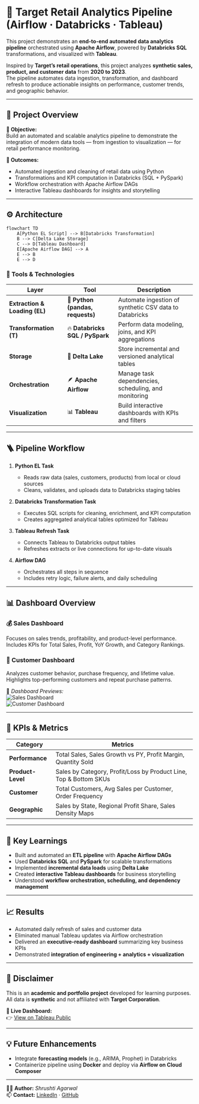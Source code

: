 # 🧮 Target Retail Analytics Pipeline (Airflow · Databricks · Tableau)

This project demonstrates an **end-to-end automated data analytics pipeline** orchestrated using **Apache Airflow**, powered by **Databricks SQL** transformations, and visualized with **Tableau**.  

Inspired by **Target’s retail operations**, this project analyzes **synthetic sales, product, and customer data** from **2020 to 2023**.  
The pipeline automates data ingestion, transformation, and dashboard refresh to produce actionable insights on performance, customer trends, and geographic behavior.  

---

## 🧭 Project Overview  

**🎯 Objective:**  
Build an automated and scalable analytics pipeline to demonstrate the integration of modern data tools — from ingestion to visualization — for retail performance monitoring.

**🚀 Outcomes:**  
- Automated ingestion and cleaning of retail data using Python  
- Transformations and KPI computation in Databricks (SQL + PySpark)  
- Workflow orchestration with Apache Airflow DAGs  
- Interactive Tableau dashboards for insights and storytelling  

---

## ⚙️ Architecture  
```mermaid
flowchart TD
    A[Python EL Script] --> B[Databricks Transformation]
    B --> C[Delta Lake Storage]
    C --> D[Tableau Dashboard]
    E[Apache Airflow DAG] --> A
    E --> B
    E --> D
```


### 🧩 Tools & Technologies  

| Layer | Tool | Description |
|-------|------|-------------|
| **Extraction & Loading (EL)** | 🐍 **Python (pandas, requests)** | Automate ingestion of synthetic CSV data to Databricks |
| **Transformation (T)** | 🔥 **Databricks SQL / PySpark** | Perform data modeling, joins, and KPI aggregations |
| **Storage** | 💾 **Delta Lake** | Store incremental and versioned analytical tables |
| **Orchestration** | 🪶 **Apache Airflow** | Manage task dependencies, scheduling, and monitoring |
| **Visualization** | 📊 **Tableau** | Build interactive dashboards with KPIs and filters |

---

## 🪜 Pipeline Workflow  

1. **Python EL Task**  
   - Reads raw data (sales, customers, products) from local or cloud sources  
   - Cleans, validates, and uploads data to Databricks staging tables  

2. **Databricks Transformation Task**  
   - Executes SQL scripts for cleaning, enrichment, and KPI computation  
   - Creates aggregated analytical tables optimized for Tableau  

3. **Tableau Refresh Task**  
   - Connects Tableau to Databricks output tables  
   - Refreshes extracts or live connections for up-to-date visuals  

4. **Airflow DAG**  
   - Orchestrates all steps in sequence  
   - Includes retry logic, failure alerts, and daily scheduling  

---

## 📊 Dashboard Overview  

### 💰 Sales Dashboard  
Focuses on sales trends, profitability, and product-level performance.  
Includes KPIs for Total Sales, Profit, YoY Growth, and Category Rankings.

### 👥 Customer Dashboard  
Analyzes customer behavior, purchase frequency, and lifetime value.  
Highlights top-performing customers and repeat purchase patterns.

📸 *Dashboard Previews:*  
![Sales Dashboard](https://github.com/user-attachments/assets/55391065-dee6-4c87-9bdf-6658cbd7869a)  
![Customer Dashboard](https://github.com/user-attachments/assets/98bc2900-5d70-4884-a9f6-a9030f2f1685)

---

## 🧮 KPIs & Metrics  

| Category | Metrics |
|-----------|----------|
| **Performance** | Total Sales, Sales Growth vs PY, Profit Margin, Quantity Sold |
| **Product-Level** | Sales by Category, Profit/Loss by Product Line, Top & Bottom SKUs |
| **Customer** | Total Customers, Avg Sales per Customer, Order Frequency |
| **Geographic** | Sales by State, Regional Profit Share, Sales Density Maps |

---

## 🧠 Key Learnings  

- Built and automated an **ETL pipeline** with **Apache Airflow DAGs**  
- Used **Databricks SQL** and **PySpark** for scalable transformations  
- Implemented **incremental data loads** using **Delta Lake**  
- Created **interactive Tableau dashboards** for business storytelling  
- Understood **workflow orchestration, scheduling, and dependency management**

---


## 📈 Results  

- Automated daily refresh of sales and customer data  
- Eliminated manual Tableau updates via Airflow orchestration  
- Delivered an **executive-ready dashboard** summarizing key business KPIs  
- Demonstrated **integration of engineering + analytics + visualization**

---

## 📝 Disclaimer  

This is an **academic and portfolio project** developed for learning purposes.  
All data is **synthetic** and not affiliated with **Target Corporation**.

**🔗 Live Dashboard:**  
👉 [View on Tableau Public](https://public.tableau.com/app/profile/shrushti.agarwal/viz/TargetStoreDashboard/SalesDashboard)

---

## 💡 Future Enhancements  

- Integrate **forecasting models** (e.g., ARIMA, Prophet) in Databricks  
- Containerize pipeline using **Docker** and deploy via **Airflow on Cloud Composer**

---

👩‍💻 **Author:** *Shrushti Agarwal*  
📫 **Contact:** [LinkedIn](https://www.linkedin.com/in/shrushti-agarwal) · [GitHub](https://github.com/)
